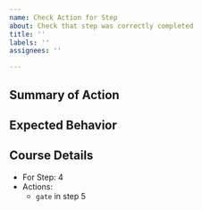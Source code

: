 ```yaml
---
name: Check Action for Step
about: Check that step was correctly completed
title: ''
labels: ''
assignees: ''

---
```


## Summary of Action

## Expected Behavior

## Course Details
* For Step: 4
* Actions:
  -  `gate` in step 5
